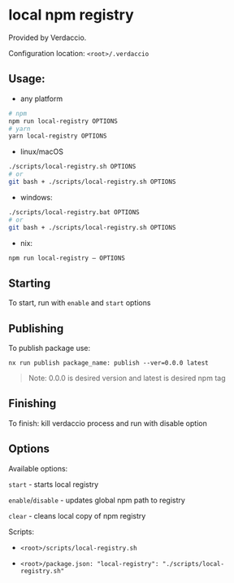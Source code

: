 # local npm registry

Provided by Verdaccio.

Configuration location: `<root>/.verdaccio`

## Usage:

- any platform

```bash
# npm
npm run local-registry OPTIONS
# yarn
yarn local-registry OPTIONS
```

- linux/macOS

```bash
./scripts/local-registry.sh OPTIONS
# or
git bash + ./scripts/local-registry.sh OPTIONS
```

- windows:

```bash
./scripts/local-registry.bat OPTIONS
# or
git bash + ./scripts/local-registry.sh OPTIONS
```

- nix:

```bash
npm run local-registry — OPTIONS
```

## Starting

To start, run with `enable` and `start` options

## Publishing

To publish package use:

`nx run publish package_name: publish --ver=0.0.0 latest`

> Note: 0.0.0 is desired version and latest is desired npm tag

## Finishing

To finish: kill verdaccio process and run with disable option

## Options

Available options:

`start` - starts local registry

`enable`/`disable` - updates global npm path to registry

`clear` - cleans local copy of npm registry

Scripts:

- `<root>/scripts/local-registry.sh`

- `<root>/package.json: "local-registry": "./scripts/local-registry.sh"`
